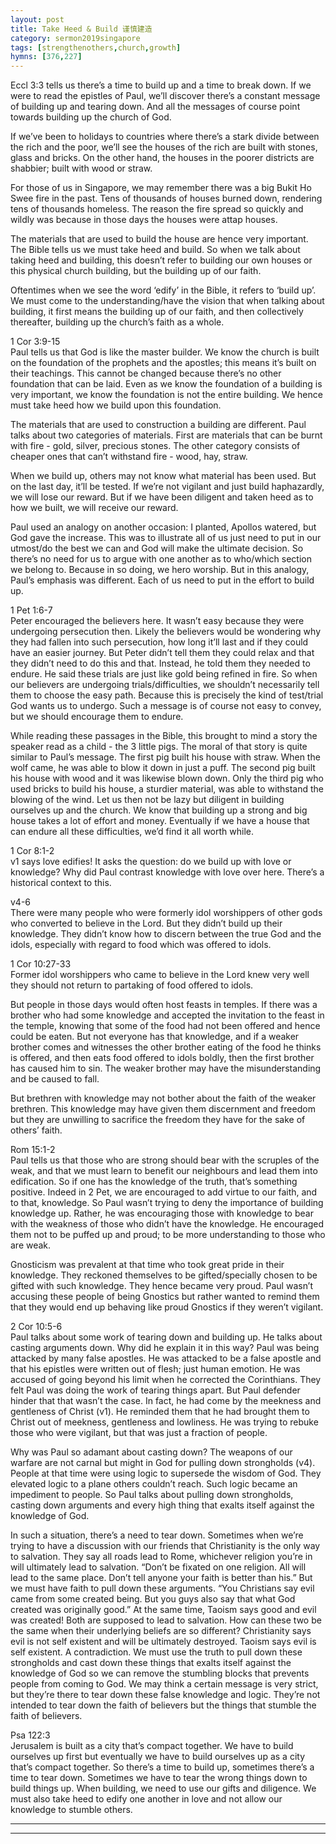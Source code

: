 ```yaml
---  
layout: post  
title: Take Heed & Build 谨慎建造  
category: sermon2019singapore  
tags: [strengthenothers,church,growth]  
hymns: [376,227]  
---
```


Eccl 3:3 tells us there’s a time to build up and a time to break down. If we were to read the epistles of Paul, we’ll discover there’s a constant message of building up and tearing down. And all the messages of course point towards building up the church of God. 

If we’ve been to holidays to countries where there’s a stark divide between the rich and the poor, we’ll see the houses of the rich are built with stones, glass and bricks. On the other hand, the houses in the poorer districts are shabbier; built with wood or straw. 

For those of us in Singapore, we may remember there was a big Bukit Ho Swee fire in the past. Tens of thousands of houses burned down, rendering tens of thousands homeless. The reason the fire spread so quickly and wildly was because in those days the houses were attap houses. 

The materials that are used to build the house are hence very important. The Bible tells us we must take heed and build. So when we talk about taking heed and building, this doesn’t refer to building our own houses or this physical church building, but the building up of our faith. 

Oftentimes when we see the word ‘edify’ in the Bible, it refers to ‘build up’. We must come to the understanding/have the vision that when talking about building, it first means the building up of our faith, and then collectively thereafter, building up the church’s faith as a whole. 

1 Cor 3:9-15  
Paul tells us that God is like the master builder. We know the church is built on the foundation of the prophets and the apostles; this means it’s built on their teachings. This cannot be changed because there’s no other foundation that can be laid. Even as we know the foundation of a building is very important, we know the foundation is not the entire building. We hence must take heed how we build upon this foundation. 

The materials that are used to construction a building are different. Paul talks about two categories of materials. First are materials that can be burnt with fire - gold, silver, precious stones. The other category consists of cheaper ones that can’t withstand fire - wood, hay, straw. 

When we build up, others may not know what material has been used. But on the last day, it’ll be tested. If we’re not vigilant and just build haphazardly, we will lose our reward. But if we have been diligent and taken heed as to how we built, we will receive our reward. 

Paul used an analogy on another occasion: I planted, Apollos watered, but God gave the increase. This was to illustrate all of us just need to put in our utmost/do the best we can and God will make the ultimate decision. So there’s no need for us to argue with one another as to who/which section we belong to. Because in so doing, we hero worship. But in this analogy, Paul’s emphasis was different. Each of us need to put in the effort to build up. 

1 Pet 1:6-7  
Peter encouraged the believers here. It wasn’t easy because they were undergoing persecution then. Likely the believers would be wondering why they had fallen into such persecution, how long it’ll last and if they could have an easier journey. But Peter didn’t tell them they could relax and that they didn’t need to do this and that. Instead, he told them they needed to endure. He said these trials are just like gold being refined in fire. So when our believers are undergoing trials/difficulties, we shouldn’t necessarily tell them to choose the easy path. Because this is precisely the kind of test/trial God wants us to undergo. Such a message is of course not easy to convey, but we should encourage them to endure. 

While reading these passages in the Bible, this brought to mind a story the speaker read as a child - the 3 little pigs. The moral of that story is quite similar to Paul’s message. The first pig built his house with straw. When the wolf came, he was able to blow it down in just a puff. The second pig built his house with wood and it was likewise blown down. Only the third pig who used bricks to build his house, a sturdier material, was able to withstand the blowing of the wind. Let us then not be lazy but diligent in building ourselves up and the church. We know that building up a strong and big house takes a lot of effort and money. Eventually if we have a house that can endure all these difficulties, we’d find it all worth while. 

1 Cor 8:1-2  
v1 says love edifies! It asks the question: do we build up with love or knowledge? Why did Paul contrast knowledge with love over here. There’s a historical context to this. 

v4-6  
There were many people who were formerly idol worshippers of other gods who converted to believe in the Lord. But they didn’t build up their knowledge. They didn’t know how to discern between the true God and the idols, especially with regard to food which was offered to idols.

1 Cor 10:27-33  
Former idol worshippers who came to believe in the Lord knew very well they should not return to partaking of food offered to idols. 

But people in those days would often host feasts in temples. If there was a brother who had some knowledge and accepted the invitation to the feast in the temple, knowing that some of the food had not been offered and hence could be eaten. But not everyone has that knowledge, and if a weaker brother comes and witnesses the other brother eating of the food he thinks is offered, and then eats food offered to idols boldly, then the first brother has caused him to sin. The weaker brother may have the misunderstanding and be caused to fall. 

But brethren with knowledge may not bother about the faith of the weaker brethren. This knowledge may have given them discernment and freedom but they are unwilling to sacrifice the freedom they have for the sake of others’ faith. 

Rom 15:1-2  
Paul tells us that those who are strong should bear with the scruples of the weak, and that we must learn to benefit our neighbours and lead them into edification. So if one has the knowledge of the truth, that’s something positive. Indeed in 2 Pet, we are encouraged to add virtue to our faith, and to that, knowledge. So Paul wasn’t trying to deny the importance of building knowledge up. Rather, he was encouraging those with knowledge to bear with the weakness of those who didn’t have the knowledge. He encouraged them not to be puffed up and proud; to be more understanding to those who are weak. 

Gnosticism was prevalent at that time who took great pride in their knowledge. They reckoned themselves to be gifted/specially chosen to be gifted with such knowledge. They hence became very proud. Paul wasn’t accusing these people of being Gnostics but rather wanted to remind them that they would end up behaving like proud Gnostics if they weren’t vigilant.

2 Cor 10:5-6  
Paul talks about some work of tearing down and building up. He talks about casting arguments down. Why did he explain it in this way? Paul was being attacked by many false apostles. He was attacked to be a false apostle and that his epistles were written out of flesh; just human emotion. He was accused of going beyond his limit when he corrected the Corinthians. They felt Paul was doing the work of tearing things apart. But Paul defender hinder that that wasn’t the case. In fact, he had come by the meekness and gentleness of Christ (v1). He reminded them that he had brought them to Christ out of meekness, gentleness and lowliness. He was trying to rebuke those who were vigilant, but that was just a fraction of people. 

Why was Paul so adamant about casting down? The weapons of our warfare are not carnal but might in God for pulling down strongholds (v4). People at that time were using logic to supersede the wisdom of God. They elevated logic to a plane others couldn’t reach. Such logic became an impediment to people. So Paul talks about pulling down strongholds, casting down arguments and every high thing that exalts itself against the knowledge of God.

In such a situation, there’s a need to tear down. Sometimes when we’re trying to have a discussion with our friends that Christianity is the only way to salvation. They say all roads lead to Rome, whichever religion you’re in will ultimately lead to salvation. “Don’t be fixated on one religion. All will lead to the same place. Don’t tell anyone your faith is better than his.” But we must have faith to pull down these arguments. “You Christians say evil came from some created being. But you guys also say that what God created was originally good.” At the same time, Taoism says good and evil was created! Both are supposed to lead to salvation. How can these two be the same when their underlying beliefs are so different? Christianity says evil is not self existent and will be ultimately destroyed. Taoism says evil is self existent. A contradiction. We must use the truth to pull down these strongholds and cast down these things that exalts itself against the knowledge of God so we can remove the stumbling blocks that prevents people from coming to God. We may think a certain message is very strict, but they’re there to tear down these false knowledge and logic. They’re not intended to tear down the faith of believers but the things that stumble the faith of believers. 

Psa 122:3  
Jerusalem is built as a city that’s compact together. We have to build ourselves up first but eventually we have to build ourselves up as a city that’s compact together. So there’s a time to build up, sometimes there’s a time to tear down. Sometimes we have to tear the wrong things down to build things up. When building, we need to use our gifts and diligence. We must also take heed to edify one another in love and not allow our knowledge to stumble others. 


----  
****
